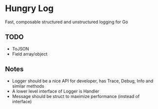 # Hungry Log

Fast, composable structured and unstructured logging for Go

## TODO

- ToJSON
- Field array/object

## Notes

- Logger should be a nice API for developer, has Trace, Debug, Info and similar methods
- A lower level interface of Logger is Handler
- Message should be struct to maximize performance (instead of interface)
